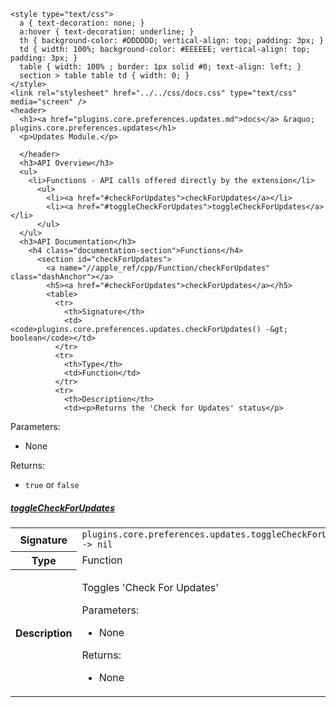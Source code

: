     <style type="text/css">
      a { text-decoration: none; }
      a:hover { text-decoration: underline; }
      th { background-color: #DDDDDD; vertical-align: top; padding: 3px; }
      td { width: 100%; background-color: #EEEEEE; vertical-align: top; padding: 3px; }
      table { width: 100% ; border: 1px solid #0; text-align: left; }
      section > table table td { width: 0; }
    </style>
    <link rel="stylesheet" href="../../css/docs.css" type="text/css" media="screen" />
    <header>
      <h1><a href="plugins.core.preferences.updates.md">docs</a> &raquo; plugins.core.preferences.updates</h1>
      <p>Updates Module.</p>

      </header>
      <h3>API Overview</h3>
      <ul>
        <li>Functions - API calls offered directly by the extension</li>
          <ul>
            <li><a href="#checkForUpdates">checkForUpdates</a></li>
            <li><a href="#toggleCheckForUpdates">toggleCheckForUpdates</a></li>
          </ul>
      </ul>
      <h3>API Documentation</h3>
        <h4 class="documentation-section">Functions</h4>
          <section id="checkForUpdates">
            <a name="//apple_ref/cpp/Function/checkForUpdates" class="dashAnchor"></a>
            <h5><a href="#checkForUpdates">checkForUpdates</a></h5>
            <table>
              <tr>
                <th>Signature</th>
                <td><code>plugins.core.preferences.updates.checkForUpdates() -&gt; boolean</code></td>
              </tr>
              <tr>
                <th>Type</th>
                <td>Function</td>
              </tr>
              <tr>
                <th>Description</th>
                <td><p>Returns the 'Check for Updates' status</p>
<p>Parameters:</p>
<ul>
<li>None</li>
</ul>
<p>Returns:</p>
<ul>
<li><code>true</code> or <code>false</code></li>
</ul>
</td>
              </tr>
            </table>
          </section>
          <section id="toggleCheckForUpdates">
            <a name="//apple_ref/cpp/Function/toggleCheckForUpdates" class="dashAnchor"></a>
            <h5><a href="#toggleCheckForUpdates">toggleCheckForUpdates</a></h5>
            <table>
              <tr>
                <th>Signature</th>
                <td><code>plugins.core.preferences.updates.toggleCheckForUpdates() -&gt; nil</code></td>
              </tr>
              <tr>
                <th>Type</th>
                <td>Function</td>
              </tr>
              <tr>
                <th>Description</th>
                <td><p>Toggles 'Check For Updates'</p>
<p>Parameters:</p>
<ul>
<li>None</li>
</ul>
<p>Returns:</p>
<ul>
<li>None</li>
</ul>
</td>
              </tr>
            </table>
          </section>
